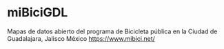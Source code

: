 # miBiciGDL
Mapas de datos abierto del programa de Bicicleta pública en la Ciudad de Guadalajara, Jalisco México https://www.mibici.net/
